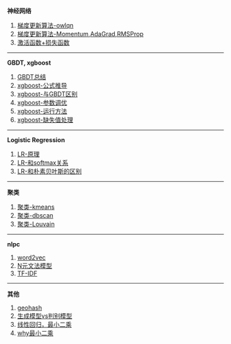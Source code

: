 **神经网络**

1. [梯度更新算法-owlqn](http://www.bigbear2017.com/blog/2016/06/07/owl-qnsuan-fa-jie-shao/)  
2. [梯度更新算法-Momentum,AdaGrad,RMSProp](https://blog.csdn.net/u014595019/article/details/52989301)
3. [激活函数+损失函数](https://www.cnblogs.com/pinard/p/6437495.html)

---

**GBDT, xgboost**
1. [GBDT总结](https://my.oschina.net/SearchVera/blog/1591457)
2. [xgboost-公式推导](https://www.zybuluo.com/yxd/note/611571)
3. [xgboost-与GBDT区别](https://www.jianshu.com/p/af1fbcd6058d) 
4. [xgboost-参数调优](https://blog.csdn.net/u010657489/article/details/51952785)
5. [xgboost-运行方法](https://www.jianshu.com/p/7e0e2d66b3d4)
6. [xgboost-缺失值处理](https://www.zhihu.com/question/34867991) 

---

**Logistic Regression** 
1. [LR-原理](https://blog.csdn.net/cyh_24/article/details/50359055)
2. [LR-和softmax关系](http://www.cnblogs.com/maybe2030/p/5678387.html)
2. [LR-和朴素贝叶斯的区别](https://blog.csdn.net/chlele0105/article/details/38922551)

---

**聚类**
1. [聚类-kmeans](http://www.cnblogs.com/jerrylead/archive/2011/04/06/2006910.html)
2. [聚类-dbscan](http://www.cnblogs.com/chaosimple/p/3164775.html)
3. [聚类-Louvain](http://www.cnblogs.com/fengfenggirl/p/louvain.html)

---
**nlpc**
1. [word2vec](https://blog.csdn.net/han____shuai/article/details/50882135)
2. [N元文法模型](https://blog.csdn.net/lengyuhong/article/details/6022053)
3. [TF-IDF](https://blog.csdn.net/zrc199021/article/details/53728499) 

---

**其他**
1. [geohash](http://www.cnblogs.com/LBSer/p/3310455.html) 
2. [生成模型vs判别模型](http://www.cnblogs.com/ranjiewen/articles/6736640.html)
3. [线性回归，最小二乘](http://pytlab.org/2017/10/24/%E6%9C%BA%E5%99%A8%E5%AD%A6%E4%B9%A0%E7%AE%97%E6%B3%95%E5%AE%9E%E8%B7%B5-%E6%A0%87%E5%87%86%E4%B8%8E%E5%B1%80%E9%83%A8%E5%8A%A0%E6%9D%83%E7%BA%BF%E6%80%A7%E5%9B%9E%E5%BD%92/#)
4. [why最小二乘](https://www.zhihu.com/question/24095027/answer/30763880)
